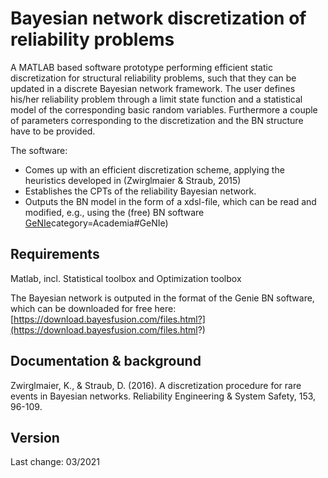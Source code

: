 # Bayesian network discretization of reliability problems

A MATLAB based software prototype performing efficient static discretization for structural reliability problems, such that they can be updated in a discrete Bayesian network framework. The user defines his/her reliability problem through a limit state function and a statistical model of the corresponding basic random variables. Furthermore a couple of parameters corresponding to the discretization and the BN structure have to be provided.

The software:
* Comes up with an efficient discretization scheme, applying the heuristics developed in (Zwirglmaier & Straub, 2015)
* Establishes the CPTs of the reliability Bayesian network.
* Outputs the BN model in the form of a xdsl-file, which can be read and modified, e.g., using the (free) BN software [GeNIe](https://download.bayesfusion.com/files.html?)category=Academia#GeNIe)



## Requirements

Matlab, incl. Statistical toolbox and Optimization toolbox

The Bayesian network is outputed in the format of the Genie BN software, which can be downloaded for free here: [https://download.bayesfusion.com/files.html?](https://download.bayesfusion.com/files.html?)


## Documentation & background

Zwirglmaier, K., & Straub, D. (2016). A discretization procedure for rare events in Bayesian networks. Reliability Engineering & System Safety, 153, 96-109.


## Version

Last change: 03/2021


